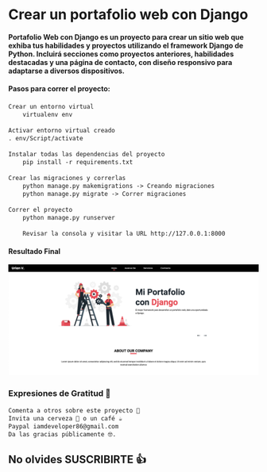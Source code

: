 # Crear un portafolio web con Django

#### Portafolio Web con Django es un proyecto para crear un sitio web que exhiba tus habilidades y proyectos utilizando el framework Django de Python. Incluirá secciones como proyectos anteriores, habilidades destacadas y una página de contacto, con diseño responsivo para adaptarse a diversos dispositivos.

#### Pasos para correr el proyecto:

    Crear un entorno virtual
        virtualenv env

    Activar entorno virtual creado
    . env/Script/activate

    Instalar todas las dependencias del proyecto
        pip install -r requirements.txt

    Crear las migraciones y correrlas
        python manage.py makemigrations -> Creando migraciones
        python manage.py migrate -> Correr migraciones

    Correr el proyecto
        python manage.py runserver

        Revisar la consola y visitar la URL http://127.0.0.1:8000

#### Resultado Final

![](https://raw.githubusercontent.com/urian121/imagenes-proyectos-github/master/creando-un-portafolio-con-django.png)

### Expresiones de Gratitud 🎁

    Comenta a otros sobre este proyecto 📢
    Invita una cerveza 🍺 o un café ☕
    Paypal iamdeveloper86@gmail.com
    Da las gracias públicamente 🤓.

## No olvides SUSCRIBIRTE 👍
